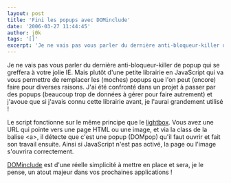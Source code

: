 ```yaml
---
layout: post
title: 'Fini les popups avec DOMinclude'
date: '2006-03-27 11:44:45'
author: j0k
tags: '[]'
excerpt: 'Je ne vais pas vous parler du dernière anti-bloqueur-killer de popup qui se greffera à votre jolie IE. Mais plutôt d''une petite librairie en JavaScript qui va vous permettre de remplacer les (moches) popups que l''on peut (encore) faire pour diverses raisons.   J''ai été confronté dans un projet à passer par des popups (beaucoup trop de données à gérer pour faire      ...'
---
```


Je ne vais pas vous parler du dernière anti-bloqueur-killer de popup qui se greffera à votre jolie IE. Mais plutôt d'une petite librairie en JavaScript qui va vous permettre de remplacer les (moches) popups que l'on peut (encore) faire pour diverses raisons.   J'ai été confronté dans un projet à passer par des popups (beaucoup trop de données à gérer pour faire autrement) et j'avoue que si j'avais connu cette librairie avant, je l'aurai grandement utilisé !

Le script fonctionne sur le même principe que le [lightbox](http://www.j0k3r.net/news-afficher-vos-images-par-dessus-votre-site-986.html). Vous avez une URL qui pointe vers une page HTML ou une image, et via la class de la balise &lt;a&gt;, il détecte que c'est une popup (DOMpop) qu'il faut ouvrir et fait son travail ensuite. Ainsi si JavaScript n'est pas activé, la page ou l'image s'ouvrira correctement.

[DOMinclude](http://www.onlinetools.org/tools/dominclude/) est d'une réelle simplicité à mettre en place et sera, je le pense, un atout majeur dans vos prochaines applications !
